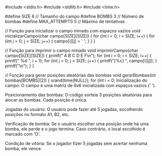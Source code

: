 #include <stdio.h>
#include <stdlib.h>
#include <time.h>

#define SIZE 6 // Tamanho do campo
#define BOMBS 3 // Número de bombas
#define MAX_ATTEMPTS 5 // Máximo de tentativas

// Função para inicializar o campo minado com espaços vazios
void inicializarCampo(char campo[SIZE][SIZE]) {
    for (int i = 0; i < SIZE; i++) {
        for (int j = 0; j < SIZE; j++) {
            campo[i][j] = ' ';
        }
    }
}

// Função para imprimir o campo minado
void imprimirCampo(char campo[SIZE][SIZE]) {
    printf("     A   B   C   D   E   F\n");
    for (int i = 0; i < SIZE; i++) {
        printf(" %d  ", i + 1);
        for (int j = 0; j < SIZE; j++) {
            printf("[%c] ", campo[i][j]);
        }
        printf("\n");
    }
}

// Função para gerar posições aleatórias das bombas
void gerarBombas(int bombas[BOMBS][2]) {
    srand(time(NULL));
    for (int i = 0;
Inicialização do campo: O campo é uma matriz de 6x6 inicializada com espaços vazios (' ').

Posicionamento das bombas: O código sorteia 3 posições aleatórias para alocar as bombas. Cada posição é única.

Jogadas do usuário: O usuário pode fazer até 5 jogadas, escolhendo posições no formato A1, B2, etc.

Verificação de bomba: Se o usuário escolher uma posição onde há uma bomba, ele perde e o jogo termina. Caso contrário, o local escolhido é marcado com 'O'.

Condição de vitória: Se o jogador fizer 5 jogadas sem acertar nenhuma bomba, ele vence.
